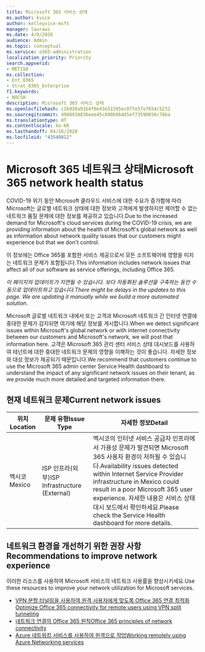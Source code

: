 ```yaml
---
title: Microsoft 365 서비스 상태
ms.author: kvice
author: kelleyvice-msft
manager: laurawi
ms.date: 4/8/2020
audience: Admin
ms.topic: conceptual
ms.service: o365-administration
localization_priority: Priority
search.appverid:
- MET150
ms.collection:
- Ent_O365
- Strat_O365_Enterprise
f1.keywords:
- NOCSH
description: Microsoft 365 서비스 상태
ms.openlocfilehash: c1b938a91b4f0e43e51595ec877e57e7654c5232
ms.sourcegitcommit: 4988934836eee45c890b9bdd5ef73590656c78ba
ms.translationtype: HT
ms.contentlocale: ko-KR
ms.lasthandoff: 04/16/2020
ms.locfileid: "43540812"
---
```

# <a name="microsoft-365-network-health-status"></a><span data-ttu-id="7952f-103">Microsoft 365 네트워크 상태</span><span class="sxs-lookup"><span data-stu-id="7952f-103">Microsoft 365 network health status</span></span>

<span data-ttu-id="7952f-104">COVID-19 위기 동안 Microsoft 클라우드 서비스에 대한 수요가 증가함에 따라 Microsoft는 글로벌 네트워크 상태에 대한 정보와 고객에게 발생하지만 제어할 수 없는 네트워크 품질 문제에 대한 정보를 제공하고 있습니다.</span><span class="sxs-lookup"><span data-stu-id="7952f-104">Due to the increased demand for Microsoft's cloud services during the COVID-19 crisis, we are providing information about the health of Microsoft's global network as well as information about network quality issues that our customers might experience but that we don't control.</span></span>

<span data-ttu-id="7952f-105">이 정보에는 Office 365를 포함한 서비스 제공으로서 모든 소프트웨어에 영향을 미치는 네트워크 문제가 포함됩니다.</span><span class="sxs-lookup"><span data-stu-id="7952f-105">This information includes network issues that affect all of our software as service offerings, including Office 365.</span></span>

<span data-ttu-id="7952f-106">_이 페이지의 업데이트가 지연될 수 있습니다. 보다 자동화된 솔루션을 구축하는 동안 수동으로 업데이트하고 있습니다._</span><span class="sxs-lookup"><span data-stu-id="7952f-106">_There might be delays in the updates to this page. We are updating it manually while we build a more automated solution._</span></span>

<span data-ttu-id="7952f-107">Microsoft 글로벌 네트워크 내에서 또는 고객과 Microsoft 네트워크 간 인터넷 연결에 중대한 문제가 감지되면 여기에 해당 정보를 게시합니다.</span><span class="sxs-lookup"><span data-stu-id="7952f-107">When we detect significant issues within Microsoft's global network or with internet connectivity between our customers and Microsoft's network, we will post that information here.</span></span> <span data-ttu-id="7952f-108">고객은 Microsoft 365 관리 센터 서비스 상태 대시보드를 사용하여 테넌트에 대한 중대한 네트워크 문제의 영향을 이해하는 것이 좋습니다. 자세한 정보와 대상 정보가 제공되기 때문입니다.</span><span class="sxs-lookup"><span data-stu-id="7952f-108">We recommend that customers continue to use the Microsoft 365 admin center Service Health dashboard to understand the impact of any significant network issues on their tenant, as we provide much more detailed and targeted information there.</span></span>

## <a name="current-network-issues"></a><span data-ttu-id="7952f-109">현재 네트워크 문제</span><span class="sxs-lookup"><span data-stu-id="7952f-109">Current network issues</span></span>

| <span data-ttu-id="7952f-110">위치</span><span class="sxs-lookup"><span data-stu-id="7952f-110">Location</span></span> | <span data-ttu-id="7952f-111">문제 유형</span><span class="sxs-lookup"><span data-stu-id="7952f-111">Issue Type</span></span> | <span data-ttu-id="7952f-112">자세한 정보</span><span class="sxs-lookup"><span data-stu-id="7952f-112">Detail</span></span> |
| --- | --- | --- |
| <span data-ttu-id="7952f-113">멕시코</span><span class="sxs-lookup"><span data-stu-id="7952f-113">Mexico</span></span> | <span data-ttu-id="7952f-114">ISP 인프라(외부)</span><span class="sxs-lookup"><span data-stu-id="7952f-114">ISP Infrastructure (External)</span></span> | <span data-ttu-id="7952f-115">멕시코의 인터넷 서비스 공급자 인프라에서 가용성 문제가 발견되면 Microsoft 365 사용자 환경이 저하될 수 있습니다.</span><span class="sxs-lookup"><span data-stu-id="7952f-115">Availability issues detected within Internet Service Provider infrastructure in Mexico could result in a poor Microsoft 365 user experience.</span></span> <span data-ttu-id="7952f-116">자세한 내용은 서비스 상태 대시 보드에서 확인하세요.</span><span class="sxs-lookup"><span data-stu-id="7952f-116">Please check the Service Health dashboard for more details.</span></span> |

## <a name="recommendations-to-improve-network-experience"></a><span data-ttu-id="7952f-117">네트워크 환경을 개선하기 위한 권장 사항</span><span class="sxs-lookup"><span data-stu-id="7952f-117">Recommendations to improve network experience</span></span>

<span data-ttu-id="7952f-118">이러한 리소스를 사용하여 Microsoft 서비스의 네트워크 사용률을 향상시키세요.</span><span class="sxs-lookup"><span data-stu-id="7952f-118">Use these resources to improve your network utilization for Microsoft services.</span></span>

- [<span data-ttu-id="7952f-119">VPN 분할 터널링을 사용하여 원격 사용자에게 맞도록 Office 365 연결 최적화</span><span class="sxs-lookup"><span data-stu-id="7952f-119">Optimize Office 365 connectivity for remote users using VPN split tunneling</span></span>](https://docs.microsoft.com/office365/enterprise/office-365-vpn-split-tunnel)
- [<span data-ttu-id="7952f-120">네트워크 연결의 Office 365 원칙</span><span class="sxs-lookup"><span data-stu-id="7952f-120">Office 365 principles of network connectivity</span></span>](https://aka.ms/pnc)
- [<span data-ttu-id="7952f-121">Azure 네트워킹 서비스를 사용하여 원격으로 작업</span><span class="sxs-lookup"><span data-stu-id="7952f-121">Working remotely using Azure Networking services</span></span>](https://docs.microsoft.com/azure/networking/working-remotely-support)
